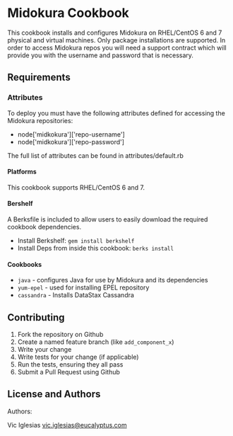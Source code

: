 Midokura Cookbook
===================
This cookbook installs and configures Midokura on RHEL/CentOS 6 and 7 physical and virtual machines. Only package installations are supported. In order to access Midokura repos you will need a support contract which will provide you with the username and password that is necessary.

Requirements
------------

### Attributes
To deploy you must have the following attributes defined for accessing the Midokura repositories:
- node['midkokura']['repo-username']
- node['midkokura']['repo-password']

The full list of attributes can be found in attributes/default.rb

#### Platforms
This cookbook supports RHEL/CentOS 6 and 7.

#### Bershelf
A Berksfile is included to allow users to easily download the required cookbook dependencies.
- Install Berkshelf: `gem install berkshelf`
- Install Deps from inside this cookbook: `berks install`

#### Cookbooks
- `java` - configures Java for use by Midokura and its dependencies
- `yum-epel` - used for installing EPEL repository
- `cassandra` - Installs DataStax Cassandra

Contributing
------------

1. Fork the repository on Github
2. Create a named feature branch (like `add_component_x`)
3. Write your change
4. Write tests for your change (if applicable)
5. Run the tests, ensuring they all pass
6. Submit a Pull Request using Github

License and Authors
-------------------
Authors:

Vic Iglesias <vic.iglesias@eucalyptus.com>
